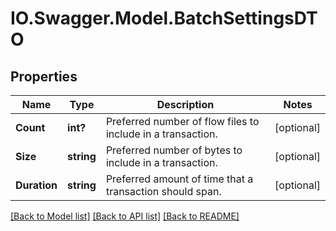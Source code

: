 # IO.Swagger.Model.BatchSettingsDTO
## Properties

Name | Type | Description | Notes
------------ | ------------- | ------------- | -------------
**Count** | **int?** | Preferred number of flow files to include in a transaction. | [optional] 
**Size** | **string** | Preferred number of bytes to include in a transaction. | [optional] 
**Duration** | **string** | Preferred amount of time that a transaction should span. | [optional] 

[[Back to Model list]](../README.md#documentation-for-models) [[Back to API list]](../README.md#documentation-for-api-endpoints) [[Back to README]](../README.md)

